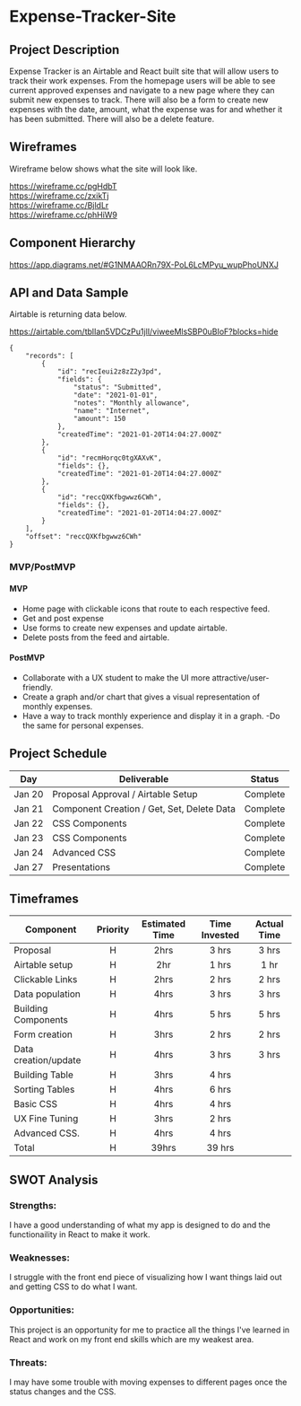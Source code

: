 # Expense-Tracker-Site

## Project Description
Expense Tracker is an Airtable and React built site that will allow users to track their work expenses.  From the homepage users will be able to see current approved expenses and navigate to a new page where they can submit new expenses to track.  There will also be a form to create new expenses with the date, amount, what the expense was for and whether it has been submitted.   There will also be a delete feature.

## Wireframes
Wireframe below shows what the site will look like.

https://wireframe.cc/pgHdbT<br />
https://wireframe.cc/zxikTj<br />
https://wireframe.cc/BjldLr<br />
https://wireframe.cc/phHiW9

## Component Hierarchy

https://app.diagrams.net/#G1NMAAORn79X-PoL6LcMPyu_wupPhoUNXJ

## API and Data Sample
Airtable is returning data below.

https://airtable.com/tblIan5VDCzPu1jlI/viweeMlsSBP0uBIoF?blocks=hide

```
{
    "records": [
        {
            "id": "recIeui2z8zZ2y3pd",
            "fields": {
                "status": "Submitted",
                "date": "2021-01-01",
                "notes": "Monthly allowance",
                "name": "Internet",
                "amount": 150
            },
            "createdTime": "2021-01-20T14:04:27.000Z"
        },
        {
            "id": "recmHorqc0tgXAXvK",
            "fields": {},
            "createdTime": "2021-01-20T14:04:27.000Z"
        },
        {
            "id": "reccQXKfbgwwz6CWh",
            "fields": {},
            "createdTime": "2021-01-20T14:04:27.000Z"
        }
    ],
    "offset": "reccQXKfbgwwz6CWh"
}

```

### MVP/PostMVP

#### MVP

- Home page with clickable icons that route to each respective feed.
- Get and post expense
- Use forms to create new expenses and update airtable.
- Delete posts from the feed and airtable.

#### PostMVP

- Collaborate with a UX student to make the UI more attractive/user-friendly.
- Create a graph and/or chart that gives a visual representation of monthly expenses.
- Have a way to track monthly experience and display it in a graph.
-Do the same for personal expenses.

## Project Schedule

| Day      | Deliverable                                | Status   |
| -------- | ------------------------------------------ | -------- |
| Jan 20   | Proposal Approval / Airtable Setup         |Complete  |
| Jan 21   | Component Creation / Get, Set, Delete Data |Complete  |      
| Jan 22   | CSS Components                             |Complete  |          
| Jan 23   | CSS Components                             |Complete  |          
| Jan 24   | Advanced CSS                               |Complete  |          
| Jan 27   | Presentations                              |Complete  |          

## Timeframes

| Component                 | Priority | Estimated Time | Time Invested | Actual Time |
| ------------------------- | :------: | :------------: | :-----------: | :---------: |
| Proposal                  |    H     |      2hrs      |   3 hrs       |    3 hrs    |
| Airtable setup            |    H     |      2hr       |   1 hrs       |    1 hr     |
| Clickable Links           |    H     |      2hrs      |   2 hrs       |    2 hrs    |
| Data population           |    H     |      4hrs      |   3 hrs       |    3 hrs    |
| Building Components       |    H     |      4hrs      |   5 hrs       |    5 hrs    |
| Form creation             |    H     |      3hrs      |   2 hrs       |    2 hrs    |
| Data creation/update      |    H     |      4hrs      |   3 hrs       |   3 hrs     |
| Building Table            |    H     |      3hrs      |   4 hrs       |             |
| Sorting Tables            |    H     |      4hrs      |   6 hrs       |             |
| Basic CSS                 |    H     |      4hrs      |   4 hrs       |             |
| UX Fine Tuning            |    H     |      3hrs      |   2 hrs       |             |
| Advanced CSS.             |    H     |      4hrs      |   4 hrs       |             |
| Total                     |    H     |      39hrs     |    39  hrs    |             |

## SWOT Analysis

### Strengths:

I have a good understanding of what my app is designed to do and the functionaility in React to make it work.

### Weaknesses:

I struggle with the front end piece of visualizing how I want things laid out and getting CSS to do what I want.

### Opportunities:
This project is an opportunity for me to practice all the things I've learned in React and work on my front end skills which are my weakest area.

### Threats:

I may have some trouble with moving expenses to different pages once the status changes and the CSS.
